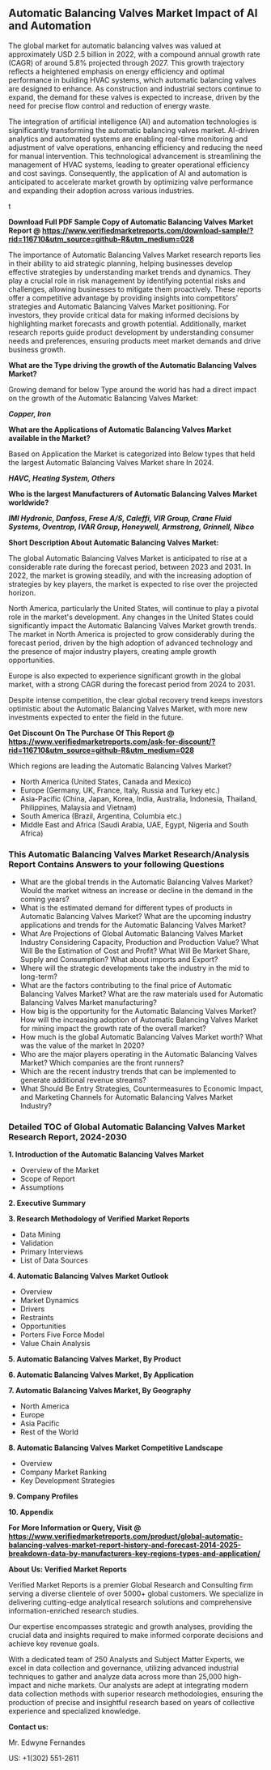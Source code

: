 <h2>Automatic Balancing Valves Market Impact of AI and Automation</h2><p>The global market for automatic balancing valves was valued at approximately USD 2.5 billion in 2022, with a compound annual growth rate (CAGR) of around 5.8% projected through 2027. This growth trajectory reflects a heightened emphasis on energy efficiency and optimal performance in building HVAC systems, which automatic balancing valves are designed to enhance. As construction and industrial sectors continue to expand, the demand for these valves is expected to increase, driven by the need for precise flow control and reduction of energy waste.</p><p>The integration of artificial intelligence (AI) and automation technologies is significantly transforming the automatic balancing valves market. AI-driven analytics and automated systems are enabling real-time monitoring and adjustment of valve operations, enhancing efficiency and reducing the need for manual intervention. This technological advancement is streamlining the management of HVAC systems, leading to greater operational efficiency and cost savings. Consequently, the application of AI and automation is anticipated to accelerate market growth by optimizing valve performance and expanding their adoption across various industries.</p>t</p><p id="" class=""><strong>Download Full PDF Sample Copy of Automatic Balancing Valves Market Report @ <a href="https://www.verifiedmarketreports.com/download-sample/?rid=116710&utm_source=github-R&utm_medium=028" target="_blank">https://www.verifiedmarketreports.com/download-sample/?rid=116710&utm_source=github-R&utm_medium=028</a></strong></p><p>The importance of&nbsp;Automatic Balancing Valves Market research reports lies in their ability to aid strategic planning, helping businesses develop effective strategies by understanding market trends and dynamics. They play a crucial role in risk management by identifying potential risks and challenges, allowing businesses to mitigate them proactively. These reports offer a competitive advantage by providing insights into competitors' strategies and Automatic Balancing Valves Market positioning. For investors, they provide critical data for making informed decisions by highlighting market forecasts and growth potential. Additionally, market research reports guide product development by understanding consumer needs and preferences, ensuring products meet market demands and drive business growth.</p><p><strong>What are the&nbsp;Type driving the growth of the Automatic Balancing Valves Market?</strong></p><p id="" class="">Growing demand for below Type around the world has had a direct impact on the growth of the Automatic Balancing Valves Market:</p><em><strong>Copper, Iron</strong></em></p><strong>What are the&nbsp;Applications&nbsp;of Automatic Balancing Valves Market available in the Market?</strong></p><p id="" class="">Based on Application the Market is categorized into Below types that held the largest Automatic Balancing Valves Market share In 2024.</p><em><strong>HAVC, Heating System, Others</strong></em></p><strong>Who is the largest Manufacturers of Automatic Balancing Valves Market worldwide?</strong></p><p><em><strong>IMI Hydronic, Danfoss, Frese A/S, Caleffi, VIR Group, Crane Fluid Systems, Oventrop, IVAR Group, Honeywell, Armstrong, Grinnell, Nibco</strong></em></p><p id="" class=""><strong>Short Description About Automatic Balancing Valves Market:</strong></p><p>The global Automatic Balancing Valves Market is anticipated to rise at a considerable rate during the forecast period, between 2023 and 2031. In 2022, the market is growing steadily, and with the increasing adoption of strategies by key players, the market is expected to rise over the projected horizon.</p><p>North America, particularly the United States, will continue to play a pivotal role in the market's development. Any changes in the United States could significantly impact the Automatic Balancing Valves Market growth trends. The market in North America is projected to grow considerably during the forecast period, driven by the high adoption of advanced technology and the presence of major industry players, creating ample growth opportunities.</p><p>Europe is also expected to experience significant growth in the global market, with a strong CAGR during the forecast period from 2024 to 2031.</p><p>Despite intense competition, the clear global recovery trend keeps investors optimistic about the Automatic Balancing Valves Market, with more new investments expected to enter the field in the future.</p><p id="" class=""><strong>Get Discount On The Purchase Of This Report @ <a href="https://www.verifiedmarketreports.com/ask-for-discount/?rid=116710&utm_source=github-R&utm_medium=028" target="_blank">https://www.verifiedmarketreports.com/ask-for-discount/?rid=116710&utm_source=github-R&utm_medium=028</a></strong></p>Which regions are leading the Automatic Balancing Valves Market?</p><ul><li>North America (United States, Canada and Mexico)</li><li>Europe (Germany, UK, France, Italy, Russia and Turkey etc.)</li><li>Asia-Pacific (China, Japan, Korea, India, Australia, Indonesia, Thailand, Philippines, Malaysia and Vietnam)</li><li>South America (Brazil, Argentina, Columbia etc.)</li><li>Middle East and Africa (Saudi Arabia, UAE, Egypt, Nigeria and South Africa)</li></ul><h3 id="" class="">This Automatic Balancing Valves Market Research/Analysis Report Contains Answers to your following Questions</h3><ul><li>What are the global trends in the Automatic Balancing Valves Market? Would the market witness an increase or decline in the demand in the coming years?</li><li>What is the estimated demand for different types of products in Automatic Balancing Valves Market? What are the upcoming industry applications and trends for the Automatic Balancing Valves Market?</li><li>What Are Projections of Global Automatic Balancing Valves Market Industry Considering Capacity, Production and Production Value? What Will Be the Estimation of Cost and Profit? What Will Be Market Share, Supply and Consumption? What about imports and Export?</li><li>Where will the strategic developments take the industry in the mid to long-term?</li><li>What are the factors contributing to the final price of Automatic Balancing Valves Market? What are the raw materials used for Automatic Balancing Valves Market manufacturing?</li><li>How big is the opportunity for the Automatic Balancing Valves Market? How will the increasing adoption of Automatic Balancing Valves Market for mining impact the growth rate of the overall market?</li><li>How much is the global Automatic Balancing Valves Market worth? What was the value of the market In 2020?</li><li>Who are the major players operating in the Automatic Balancing Valves Market? Which companies are the front runners?</li><li>Which are the recent industry trends that can be implemented to generate additional revenue streams?</li><li>What Should Be Entry Strategies, Countermeasures to Economic Impact, and Marketing Channels for Automatic Balancing Valves Market Industry?</li></ul><h3 id="" class="">Detailed TOC of Global Automatic Balancing Valves Market Research Report, 2024-2030</h3><p id="" class=""><strong>1. Introduction of the Automatic Balancing Valves Market</strong></p><ul><li>Overview of the Market</li><li>Scope of Report</li><li>Assumptions</li></ul><p id="" class=""><strong>2. Executive Summary</strong></p><p id="" class=""><strong>3. Research Methodology of Verified Market Reports</strong></p><ul><li>Data Mining</li><li>Validation</li><li>Primary Interviews</li><li>List of Data Sources</li></ul><p id="" class=""><strong>4. Automatic Balancing Valves Market Outlook</strong></p><ul><li>Overview</li><li>Market Dynamics</li><li>Drivers</li><li>Restraints</li><li>Opportunities</li><li>Porters Five Force Model</li><li>Value Chain Analysis</li></ul><p id="" class=""><strong>5. Automatic Balancing Valves Market, By Product</strong></p><p id="" class=""><strong>6. Automatic Balancing Valves Market, By Application</strong></p><p id="" class=""><strong>7. Automatic Balancing Valves Market, By Geography</strong></p><ul><li>North America</li><li>Europe</li><li>Asia Pacific</li><li>Rest of the World</li></ul><p id="" class=""><strong>8. Automatic Balancing Valves Market Competitive Landscape</strong></p><ul><li>Overview</li><li>Company Market Ranking</li><li>Key Development Strategies</li></ul><p id="" class=""><strong>9. Company Profiles</strong></p><p id="" class=""><strong>10. Appendix</strong></p><p id="" class=""><strong>For More Information or Query, Visit @ <a href="https://www.verifiedmarketreports.com/product/global-automatic-balancing-valves-market-report-history-and-forecast-2014-2025-breakdown-data-by-manufacturers-key-regions-types-and-application/" target="_blank">https://www.verifiedmarketreports.com/product/global-automatic-balancing-valves-market-report-history-and-forecast-2014-2025-breakdown-data-by-manufacturers-key-regions-types-and-application/</a></strong></p><p id="" class=""><strong>About Us: Verified Market Reports</strong></p><p id="" class="">Verified Market Reports is a premier Global Research and Consulting firm serving a diverse clientele of over 5000+ global customers. We specialize in delivering cutting-edge analytical research solutions and comprehensive information-enriched research studies.</p><p id="" class="">Our expertise encompasses strategic and growth analyses, providing the crucial data and insights required to make informed corporate decisions and achieve key revenue goals.</p><p id="" class="">With a dedicated team of 250 Analysts and Subject Matter Experts, we excel in data collection and governance, utilizing advanced industrial techniques to gather and analyze data across more than 25,000 high-impact and niche markets. Our analysts are adept at integrating modern data collection methods with superior research methodologies, ensuring the production of precise and insightful research based on years of collective experience and specialized knowledge.</p><p id="" class=""><strong>Contact us:</strong></p><p id="" class="">Mr. Edwyne Fernandes</p><p id="" class="">US: +1(302) 551-2611</p>